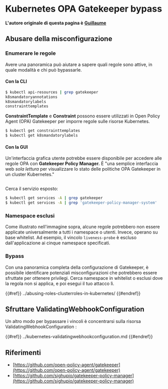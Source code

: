 # Kubernetes OPA Gatekeeper bypass

**L'autore originale di questa pagina è** [**Guillaume**](https://www.linkedin.com/in/guillaume-chapela-ab4b9a196)

## Abusare della misconfigurazione

### Enumerare le regole

Avere una panoramica può aiutare a sapere quali regole sono attive, in quale modalità e chi può bypassarle.

#### Con la CLI
```bash
$ kubectl api-resources | grep gatekeeper
k8smandatoryannotations                                                             constraints.gatekeeper.sh/v1beta1                  false        K8sMandatoryAnnotations
k8smandatorylabels                                                                  constraints.gatekeeper.sh/v1beta1                  false        K8sMandatoryLabel
constrainttemplates                                                                 templates.gatekeeper.sh/v1                         false        ConstraintTemplate
```
**ConstraintTemplate** e **Constraint** possono essere utilizzati in Open Policy Agent (OPA) Gatekeeper per imporre regole sulle risorse Kubernetes.
```bash
$ kubectl get constrainttemplates
$ kubectl get k8smandatorylabels
```
#### Con la GUI

Un'interfaccia grafica utente potrebbe essere disponibile per accedere alle regole OPA con **Gatekeeper Policy Manager.** È "una semplice interfaccia web _sola lettura_ per visualizzare lo stato delle politiche OPA Gatekeeper in un cluster Kubernetes."

<figure><img src="../../../images/05-constraints.png" alt=""><figcaption></figcaption></figure>

Cerca il servizio esposto:
```bash
$ kubectl get services -A | grep gatekeeper
$ kubectl get services -A | grep 'gatekeeper-policy-manager-system'
```
### Namespace esclusi

Come illustrato nell'immagine sopra, alcune regole potrebbero non essere applicate universalmente a tutti i namespace o utenti. Invece, operano su base whitelist. Ad esempio, il vincolo `liveness-probe` è escluso dall'applicazione ai cinque namespace specificati.

### Bypass

Con una panoramica completa della configurazione di Gatekeeper, è possibile identificare potenziali misconfigurazioni che potrebbero essere sfruttate per ottenere privilegi. Cerca namespace in whitelist o esclusi dove la regola non si applica, e poi esegui il tuo attacco lì.

{{#ref}}
../abusing-roles-clusterroles-in-kubernetes/
{{#endref}}

## Sfruttare ValidatingWebhookConfiguration

Un altro modo per bypassare i vincoli è concentrarsi sulla risorsa ValidatingWebhookConfiguration :&#x20;

{{#ref}}
../kubernetes-validatingwebhookconfiguration.md
{{#endref}}

## Riferimenti

- [https://github.com/open-policy-agent/gatekeeper](https://github.com/open-policy-agent/gatekeeper)
- [https://github.com/sighupio/gatekeeper-policy-manager](https://github.com/sighupio/gatekeeper-policy-manager)
